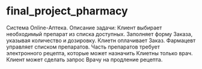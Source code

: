 # final_project_pharmacy
Система Online-Аптека. 
Описание задачи: Клиент выбирает необходимый препарат из списка доступных. Заполняет форму Заказа, указывая количество и дозировку. Клиетн оплачивает Заказ. Фармацевт управляет списком препаратов. Часть препаратов требует электронного рецепта, которые может назначить Клиетны только врач. Клиент может сделать запрос Врачу на продление рецепта. 
